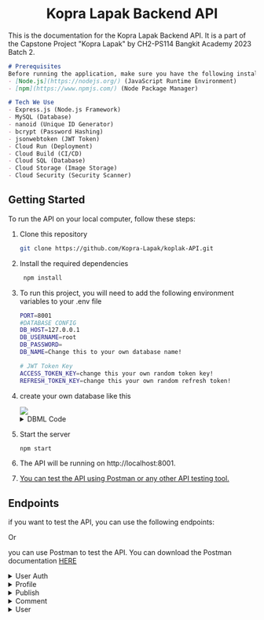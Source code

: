 <center>

# Kopra Lapak Backend API

</center>

This is the documentation for the Kopra Lapak Backend API. It is a part of the Capstone Project "Kopra Lapak" by CH2-PS114 Bangkit Academy 2023 Batch 2.

```markdown
# Prerequisites
Before running the application, make sure you have the following installed on your machine:
- [Node.js](https://nodejs.org/) (JavaScript Runtime Environment)
- [npm](https://www.npmjs.com/) (Node Package Manager)

# Tech We Use
- Express.js (Node.js Framework)
- MySQL (Database)
- nanoid (Unique ID Generator)
- bcrypt (Password Hashing)
- jsonwebtoken (JWT Token)
- Cloud Run (Deployment)
- Cloud Build (CI/CD)
- Cloud SQL (Database)
- Cloud Storage (Image Storage)
- Cloud Security (Security Scanner)
```

## Getting Started

To run the API on your local computer, follow these steps:

1. Clone this repository
   ```bash
   git clone https://github.com/Kopra-Lapak/koplak-API.git
   ```
2. Install the required dependencies
    ```bash
     npm install
     ```
3. To run this project, you will need to add the following environment variables to your .env file
    ```bash
    PORT=8001
    #DATABASE CONFIG
    DB_HOST=127.0.0.1
    DB_USERNAME=root
    DB_PASSWORD=
    DB_NAME=Change this to your own database name!

    # JWT Token Key
    ACCESS_TOKEN_KEY=change this your own random token key!
    REFRESH_TOKEN_KEY=change this your own random refresh token!
    ```
4. create your own database like this
    
    <a href="">
      <img src="https://drive.google.com/uc?id=1oAOkj_Ebc4468Oh5dQd54z7Jonhyb2jz" />
    </a>
    
    <details>
    <summary>DBML Code</summary>
    
    ```sql
    Table blacklist {
      id bigint [pk, increment]
      token varchar(512)
    }
    
    Table comment {
      comment_id varchar(25) [pk]
      publish_id varchar(25) [ref: > publish.publish_id]
      profile_id varchar(25) [ref: > profile.profile_id]
      comment_text varchar(500)
      created_at datetime
      updated_at datetime
    }
    
    Table profile {
      profile_id varchar(25) [pk]
      user_id varchar(25) [ref: > user.user_id]
      image_profile varchar(255)
      fullname varchar(100)
      role enum('buyer', 'seller')
      address varchar(255)
      birth date
      gender enum('male', 'female')
      created_at datetime
      updated_at datetime
    }
    
    Table publish {
      publish_id varchar(25) [pk]
      profile_id varchar(25) [ref: > profile.profile_id]
      image_publish varchar(255)
      price varchar(50)
      supply varchar(50)
      grade enum('A', 'B', 'C')
      description varchar(255)
      address varchar(255)
      distance_from_user float
      likes int
      comments int
      views int
      created_at datetime
      updated_at datetime
    }
    
    Table user {
      user_id varchar(16) [pk]
      username varchar(100)
      email varchar(128) [unique]
      password varchar(256)
      created_at datetime
      updated_at datetime
    }
    ```
    </details>
5. Start the server
    ```bash
    npm start
    ```


6. The API will be running on http://localhost:8001.
7. [You can test the API using Postman or any other API testing tool.](#endpoints)


## Endpoints

if you want to test the API, you can use the following endpoints:

Or 

you can use Postman to test the API. You can download the Postman documentation [HERE](https://documenter.getpostman.com/view/29787210/2s9YknANZe)


<details>
<summary>User Auth</summary>

- **Register**
<pre>POST /register</pre>
Request Body:
```json
{
    "username": "Andre",
    "email": "andre@gmail.com",
    "password": "andre1234"
}
```
Response Body:
```json
{
    "code": 200,
    "status": "OK",
    "message": "Registration is successful",
    "data": {
        "username": "Andre",
        "email": "andre@gmail.com"
    }
}
```
- **Login**
<pre>POST /login</pre>
Request Body:
```json
{
    "email": "andre@gmail.com",
    "password": "andre1234"
}
```
Response Body:
```json
{
    "code": 200,
    "status": "OK",
    "message": "Logged in successfully",
    "data": {
        "accessToken": "eyJhbGciOiJIUzI1NiIsInR5cCI6IkpXVCJ9.eyJpZCI6IjFOVG94MG11TDZHZWZwTXoiLCJlbWFpbCI6ImFuZHJlQGdtYWlsLmNvbSIsImlhdCI6MTcwMjg3NTMzOCwiZXhwIjoxNzA4MDU5MzM4fQ.qv2l5D6axen9BeNYQXQe-2CoRakEbhOHKbyiZBQXUcQ",
        "refreshToken": "eyJhbGciOiJIUzI1NiIsInR5cCI6IkpXVCJ9.eyJpZCI6IjFOVG94MG11TDZHZWZwTXoiLCJlbWFpbCI6ImFuZHJlQGdtYWlsLmNvbSIsImlhdCI6MTcwMjg3NTMzOH0.zhwwsC5mvCKhvH3PuTnc3jh5jVt0u0VsUG8saHe-WxU"
    }
}
```
- **Logout**
<pre>POST /logout</pre>
Response Body:
```json
{
    "code": 200,
    "status": "OK",
    "message": "Logout successfully"
}
```

</details>

<details>
<summary>Profile</summary>

- **Create Profile**
<pre>POST /profile</pre>
<pre>Authorization: Token</pre>
Request Body:
```json
{
    "image_profile": "imageprofile.com",
    "fullname": "Andre Gregori Sangari",
    "address": "Jln. Kopra",
    "birth": "1999-08-07",
    "gender": "male"
}
```
Response Body:
```json
{
    "code": 201,
    "status": "CREATED",
    "message": "Profile added successfully",
    "data": {
        "profile_id": "csyGqVJ0ZuAztldn",
        "image_profile": "imageprofile.com",
        "fullname": "Andre Gregori Sangari",
        "address": "Jln. Kopra",
        "birth": "1999-08-07",
        "gender": "male"
    }
}
```
- **Get All Profile**
<pre>GET /profile</pre>
<pre>Authorization: Token</pre>
Response Body:
```json
{
    "code": 200,
    "status": "OK",
    "message": "success grab data Profile",
    "data": [
        {
            "profile_id": "csyGqVJ0ZuAztldn",
            "user_id": "1NTox0muL6GefpMz",
            "image_profile": "imageprofile.com",
            "fullname": "Andre Gregori Sangari",
            "role": "buyer",
            "address": "Jln. Kopra",
            "birth": "1999-08-06T17:00:00.000Z",
            "gender": "male",
            "created_at": "2023-12-18T04:56:09.000Z",
            "updated_at": "2023-12-18T04:56:09.000Z"
        }
    ]
}
```

- **Get Profile by ID**
<pre>GET /profile/id</pre>
<pre>Authorization: Token</pre>
Response Body:
  ```json
{
    "code": 200,
    "status": "OK",
    "message": "Success grab data Profile",
    "data": [
        {
            "profile_id": "csyGqVJ0ZuAztldn",
            "user_id": "1NTox0muL6GefpMz",
            "image_profile": "imageprofile.com",
            "fullname": "Andre Gregori Sangari",
            "role": "buyer",
            "address": "Jln. Kopra",
            "birth": "1999-08-06T17:00:00.000Z",
            "gender": "male",
            "created_at": "2023-12-18T04:56:09.000Z",
            "updated_at": "2023-12-18T04:56:09.000Z"
        }
    ]
}
```
- **Update Profile by ID**
<pre>PUT /profile/id</pre>
<pre>Authorization: Token</pre>
Request Body:
```json
{
    "image_profile": "imageprofile.com",
    "fullname": "Andre",
    "role": "seller",
    "address": "Jln. Kopra",
    "birth": "1999-08-06",
    "gender": "male"
}
```
Response Body:
```json
{
    "code": 200,
    "status": "OK",
    "message": "Profile updated successfully",
    "data": {
        "profile_id": "csyGqVJ0ZuAztldn",
        "image_profile": "imageprofile.com",
        "fullname": "Andre",
        "role": "seller",
        "address": "Jln. Kopra",
        "birth": "1999-08-06",
        "gender": "male"
    }
}
```
- **Delete Profile by ID**
<pre>DELETE /profile/id</pre>
<pre>Authorization: Token</pre>
Response Body:
```json
{
    "code": 200,
    "status": "OK",
    "message": "Profile deleted successfully"
}
```
</details>

<details>
<summary>Publish</summary>

- **Create Publish**
<pre>POST /publish</pre>
<pre>Authorization: Token</pre>
Request Body:
```json
{
    "image_publish": "imagepublish.com",
    "price": "15.000.000",
    "supply": "3 TON",
    "grade": "A",
    "description": "Good quality copra",
    "address": "Jln. Kopra",
    "distance_from_user": 3.00
}
```
Response Body:
```json
{
    "code": 201,
    "status": "CREATED",
    "message": "Publish added successfully",
    "data": {
        "publish_id": "1amxRhw1pEbwhLcC",
        "image_publish": "imagepublish.com",
        "price": "15.000.000",
        "supply": "3 TON",
        "grade": "A",
        "description": "Good quality copra",
        "address": "Jln. Kopra",
        "distance_from_user": 3
    }
}
```
- **Get All Publish**
<pre>GET /publish</pre>
<pre>Authorization: Token</pre>
Response Body:
```json
{
    "code": 200,
    "status": "OK",
    "message": "Success grab data Publish",
    "data": [
        {
            "publish_id": "1amxRhw1pEbwhLcC",
            "profile_id": "csyGqVJ0ZuAztldn",
            "image_publish": "imagepublish.com",
            "price": "15.000.000",
            "supply": "3 TON",
            "grade": "A",
            "description": "Good quality copra",
            "address": "Jln. Kopra",
            "distance_from_user": 3,
            "likes": null,
            "comments": null,
            "views": null,
            "created_at": "2023-12-18T04:59:20.000Z",
            "updated_at": "2023-12-18T04:59:20.000Z"
        }
    ]
}
```
- **Get Publish by ID**
<pre>GET /publish/id</pre>
Authorization: Token
Response Body:
```json
{
    "code": 200,
    "status": "OK",
    "message": "Success grab data Publish",
    "data": [
        {
            "publish_id": "1amxRhw1pEbwhLcC",
            "profile_id": "csyGqVJ0ZuAztldn",
            "image_publish": "imagepublish.com",
            "price": "15.000.000",
            "supply": "3 TON",
            "grade": "A",
            "description": "Good quality copra",
            "address": "Jln. Kopra",
            "distance_from_user": 3,
            "likes": null,
            "comments": null,
            "views": null,
            "created_at": "2023-12-18T04:59:20.000Z",
            "updated_at": "2023-12-18T04:59:20.000Z"
        }
    ]
}
```
- **Update Publish by ID**
<pre>PUT /publish/id</pre>
<pre>Authorization: Token</pre>
Request Body:
```json
{
    "image_publish": "updateimagepublish.com",
    "price": "15.000.000",
    "supply": "3 TON",
    "grade": "A",
    "description": "Very good quality copra",
    "address": "Jln. Kopra",
    "distance_from_user": 5
}
```
Response Body:
```json
{
    "code": 200,
    "status": "OK",
    "message": "Update Publish is success",
    "data": {
        "image_publish": "updateimagepublish.com",
        "price": "15.000.000",
        "supply": "3 TON",
        "grade": "A",
        "description": "Very good quality copra",
        "address": "Jln. Kopra",
        "distance_from_user": 5
    }
}
```


- **Delete Publish by ID**
<pre>DELETE /publish/id</pre>
<pre>Authorization: Token</pre>
Response Body:
```json
{
    "code": 200,
    "status": "OK",
    "message": "Success deleted Publish"
}
```
</details>

<details>
<summary>Comment</summary>

- **Create Comment**
<pre>POST /comment</pre>
<pre>Authorization: Token</pre>
Request Body:
```json
{
    "comment_text": "testing comment_text"
}
```
Response Body:
```json
{
    "code": 201,
    "status": "CREATED",
    "message": "Comment added successfully",
    "data": {
        "comment_id": "5YwxSt1LtFAVF260",
        "comment_text": "testing comment_text"
    }
}
```
- **Get All Comment**
<pre>GET /comment</pre>
Authorization: Token
Response Body:
```json
{
    "code": 200,
    "status": "OK",
    "message": "success grab data Comment",
    "data": [
        {
            "comment_id": "5YwxSt1LtFAVF260",
            "publish_id": "1amxRhw1pEbwhLcC",
            "profile_id": "csyGqVJ0ZuAztldn",
            "comment_text": "testing comment_text",
            "created_at": "2023-12-18T05:01:36.000Z",
            "updated_at": "2023-12-18T05:01:36.000Z"
        }
    ]
}
```
- **Get Comment by ID**
<pre>GET /comment/id</pre>
<pre>Authorization: Token</pre>
Response Body:
```json
{
    "code": 200,
    "status": "OK",
    "message": "Success grab data Comment",
    "data": [
        {
            "comment_id": "5YwxSt1LtFAVF260",
            "publish_id": "1amxRhw1pEbwhLcC",
            "profile_id": "csyGqVJ0ZuAztldn",
            "comment_text": "testing comment_text",
            "created_at": "2023-12-18T05:01:36.000Z",
            "updated_at": "2023-12-18T05:01:36.000Z"
        }
    ]
}
```
- **Update Comment by ID**
<pre>PUT /comment/id</pre>
<pre>Authorization: Token</pre>
Request Body:
```json
{
    "comment_text": "update comment_text"
}
```
Response Body:
```json
{
    "code": 200,
    "status": "OK",
    "message": "Update Comment is success",
    "data": {
        "comment_text": "update comment_text"
    }
}
```
- **Delete Comment by ID**
<pre>DELETE /comment/id</pre>
<pre>Authorization: Token</pre>
Response Body:
```json
{
    "code": 200,
    "status": "OK",
    "message": "success deleted Comment"
}
```
</details>

<details>
<summary>User</summary>

- **Get All User**
<pre>GET /users</pre>
<pre>Authorization: Token</pre>
Response Body:
```json
{
    "code": 200,
    "status": "OK",
    "message": "Success grab data user",
    "data": [
        {
            "username": "Andre",
            "email": "andre@gmail.com"
        }
    ]
}
```
- **Change Password User**
<pre>PUT /users/changePassword</pre>
<pre>Authorization: Token</pre>
Request Body:
```json
{
    "oldPassword": "andre1234",
    "newPassword": "newpasswordandre1234",
    "confirmPassword": "newpasswordandre1234"
}
```
Response Body:
```json
{
    "code": 200,
    "status": "OK",
    "message": "change password is success"
}
```
- **Delete User by ID**
<pre>DELETE /users/id</pre>
<pre>Authorization: Token</pre>
Response Body:
```json
{
    "code": 200,
    "status": "OK",
    "message": "User deleted successfully"
}
```

</details>
